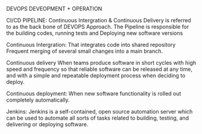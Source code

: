 DEVOPS 
DEVEOPMENT + OPERATION

CI/CD PIPELINE: Continuous Intergration & Continuous Delivery is referred to as the back bone of DEVOPS Approach.
The Pipeline is responsible for the building codes, running tests and Deploying new software versions

Continuous Intergration: That integrates code into shared repository
Frequent merging of several small changes into a main branch.

Continuous delivery
When teams produce software in short cycles with high speed and frequency so that reliable software can be released at any time, and with a simple and repeatable deployment process when deciding to deploy.

Continuous deployment:
When new software functionality is rolled out completely automatically.

Jenkins:
Jenkins is a self-contained, open source automation server which can be used to automate all sorts of tasks related to building, testing, and delivering or deploying software.

